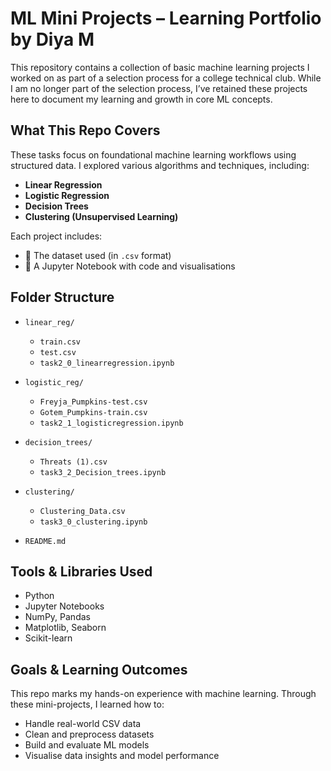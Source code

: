 # ML Mini Projects – Learning Portfolio by Diya M

This repository contains a collection of basic machine learning projects I worked on as part of a selection process for a college technical club. While I am no longer part of the selection process, I’ve retained these projects here to document my learning and growth in core ML concepts.

##  What This Repo Covers

These tasks focus on foundational machine learning workflows using structured data. I explored various algorithms and techniques, including:

- **Linear Regression**
- **Logistic Regression**
- **Decision Trees**
- **Clustering (Unsupervised Learning)**

Each project includes:
- 📄 The dataset used (in `.csv` format)
- 📓 A Jupyter Notebook with code and visualisations

## Folder Structure

- `linear_reg/`
  - `train.csv`
  - `test.csv`
  - `task2_0_linearregression.ipynb`

- `logistic_reg/`
  - `Freyja_Pumpkins-test.csv`
  - `Gotem_Pumpkins-train.csv`
  - `task2_1_logisticregression.ipynb`

- `decision_trees/`
  - `Threats (1).csv`
  - `task3_2_Decision_trees.ipynb`

- `clustering/`
  - `Clustering_Data.csv`
  - `task3_0_clustering.ipynb`

- `README.md`

## Tools & Libraries Used

- Python
- Jupyter Notebooks
- NumPy, Pandas
- Matplotlib, Seaborn
- Scikit-learn

## Goals & Learning Outcomes

This repo marks my hands-on experience with machine learning. Through these mini-projects, I learned how to:
- Handle real-world CSV data
- Clean and preprocess datasets
- Build and evaluate ML models
- Visualise data insights and model performance
